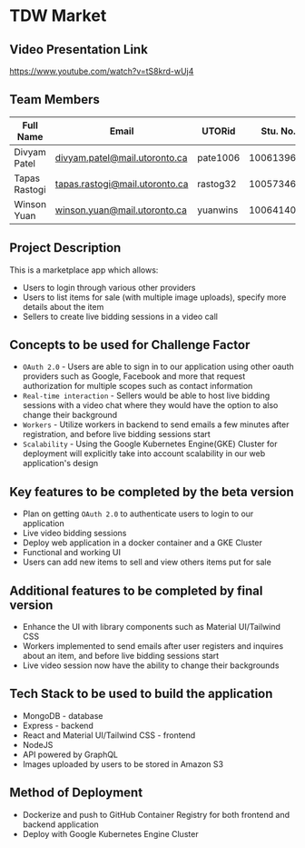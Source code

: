 # TDW Market

## Video Presentation Link

https://www.youtube.com/watch?v=tS8krd-wUj4

## Team Members

| Full Name         | Email                              | UTORid   | Stu. No.   | 
| ----------------- | ---------------------------------- | -------- | ---------- | 
| Divyam Patel      | divyam.patel@mail.utoronto.ca      | pate1006 | 1006139698 |       
| Tapas Rastogi     | tapas.rastogi@mail.utoronto.ca     | rastog32 | 1005734608 |
| Winson Yuan       | winson.yuan@mail.utoronto.ca       | yuanwins | 1006414051 |


## Project Description
This is a marketplace app which allows: 
- Users to login through various other providers 
- Users to list items for sale (with multiple image uploads), specify more details about the item
- Sellers to create live bidding sessions in a video call

## Concepts to be used for Challenge Factor
- `OAuth 2.0` - Users are able to sign in to our application using other oauth providers such as Google, Facebook and more that request authorization for multiple scopes such as contact information 
- `Real-time interaction` - Sellers would be able to host live bidding sessions with a video chat where they would have the option to also change their background
- `Workers` - Utilize workers in backend to send emails a few minutes after registration, and before live bidding sessions start
- `Scalability` - Using the Google Kubernetes Engine(GKE) Cluster for deployment will explicitly take into account scalability in our web application's design

## Key features to be completed by the beta version
- Plan on getting `OAuth 2.0` to authenticate users to login to our application 
- Live video bidding sessions
- Deploy web application in a docker container and a GKE Cluster
- Functional and working UI
- Users can add new items to sell and view others items put for sale

## Additional features to be completed by final version
- Enhance the UI with library components such as Material UI/Tailwind CSS
- Workers implemented to send emails after user registers and inquires about an item, and before live bidding sessions start
- Live video session now have the ability to change their backgrounds

## Tech Stack to be used to build the application
- MongoDB - database
- Express - backend
- React and Material UI/Tailwind CSS - frontend 
- NodeJS
- API powered by GraphQL
- Images uploaded by users to be stored in Amazon S3

## Method of Deployment
- Dockerize and push to GitHub Container Registry for both frontend and backend application
- Deploy with Google Kubernetes Engine Cluster

